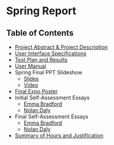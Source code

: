 # Spring Report

## Table of Contents

 * [Project Abstract & Project Description](https://github.com/NolanDaly/Spring-Report/blob/main/Documents/ProjDesc.md)
 * [User Interface Specifications](https://github.com/NolanDaly/Fall-Report/blob/main/Documents/UserStories.md)
 * [Test Plan and Results](https://github.com/NolanDaly/Spring-Report/blob/main/Documents/TestPlan.md)
 * [User Manual](https://github.com/NolanDaly/Fall-Report/blob/main/Documents/ABETConcerns.md)
 * Spring Final PPT Slideshow
     - [Slides](https://github.com/NolanDaly/Spring-Report/blob/main/Documents/ExpoSlides.pdf)
     - [Video](https://www.youtube.com/video/DeU0ssT9aC0)
 * [Final Expo Poster](https://github.com/NolanDaly/Spring-Report/blob/main/Documents/EmmaBradfordNolanDalyPoster.png)
 * Initial Self-Assessment Essays
     - [Emma Bradford](https://github.com/NolanDaly/Spring-Report/blob/main/Documents/EBInitialSelfAssessment.md)
     - [Nolan Daly](https://github.com/NolanDaly/Spring-Report/blob/main/Documents/NDInitialSelfAssessment.md)
 * Final Self-Assessment Essays
     - [Emma Bradford](https://github.com/NolanDaly/Spring-Report/blob/main/Documents/EBFinalSelfAssessment.md)
     - [Nolan Daly](https://github.com/NolanDaly/Spring-Report/blob/main/Documents/NDFinalSelfAssessment.md)
 * [Summary of Hours and Justification](https://github.com/NolanDaly/Fall-Report/blob/main/Documents/Appendix.md)
